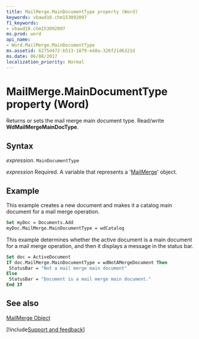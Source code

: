 ```yaml
---
title: MailMerge.MainDocumentType property (Word)
keywords: vbawd10.chm153092097
f1_keywords:
- vbawd10.chm153092097
ms.prod: word
api_name:
- Word.MailMerge.MainDocumentType
ms.assetid: 6275d472-b513-1879-e48a-326f21d6321d
ms.date: 06/08/2017
localization_priority: Normal
---
```



# MailMerge.MainDocumentType property (Word)

Returns or sets the mail merge main document type. Read/write  **WdMailMergeMainDocType**.


## Syntax

_expression_. `MainDocumentType`

_expression_ Required. A variable that represents a '[MailMerge](Word.MailMerge.md)' object.


## Example

This example creates a new document and makes it a catalog main document for a mail merge operation.


```vb
Set myDoc = Documents.Add 
myDoc.MailMerge.MainDocumentType = wdCatalog
```

This example determines whether the active document is a main document for a mail merge operation, and then it displays a message in the status bar.




```vb
Set doc = ActiveDocument 
If doc.MailMerge.MainDocumentType = wdNotAMergeDocument Then 
 StatusBar = "Not a mail merge main document" 
Else 
 StatusBar = "Document is a mail merge main document." 
End If
```


## See also


[MailMerge Object](Word.MailMerge.md)

[!include[Support and feedback](~/includes/feedback-boilerplate.md)]
